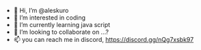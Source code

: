 - 👋 Hi, I’m @aleskuro
- 👀 I’m interested in coding
- 🌱 I’m currently learning java script
- 💞️ I’m looking to collaborate on ...?
- 📫 you can reach me in discord,  https://discord.gg/nQg7xsbk97

<!---
aleskuro/aleskuro is a ✨ special ✨ repository because its `README.md` (this file) appears on your GitHub profile.
You can click the Preview link to take a look at your changes.
--->
